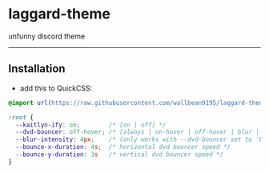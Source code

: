 # laggard-theme
unfunny discord theme

---

## Installation
- add this to QuickCSS:
```css
@import url(https://raw.githubusercontent.com/wallbean9195/laggard-theme/refs/heads/main/style.css);

:root {
  --kaitlyn-ify: on;        /* [on | off] */
  --dvd-bouncer: off-hover; /* [always | on-hover | off-hover | blur | off] */
  --blur-intensity: 4px;    /* (only works with --dvd-bouncer set to 'blur') */
  --bounce-x-duration: 4s;  /* horizontal dvd bouncer speed */
  --bounce-y-duration: 3s   /* vertical dvd bouncer speed */
}
```
